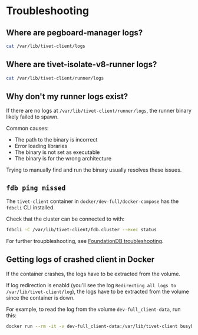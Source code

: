 # Troubleshooting

## Where are pegboard-manager logs?

```bash
cat /var/lib/tivet-client/logs
```

## Where are tivet-isolate-v8-runner logs?

```bash
cat /var/lib/tivet-client/runner/logs
```

## Why don't my runner logs exist?

If there are no logs at `/var/lib/tivet-client/runner/logs`, the runner binary likely failed to spawn.

Common causes:

- The path to the binary is incorrect
- Error loading libraries
- The binary is not set as executable
- The binary is for the wrong architecture

Trying to manually find and run the binary usually resolves these issues.

## `fdb ping missed`

The `tivet-client` container in `docker/dev-full/docker-compose` has the `fdbcli` CLI installed.

Check that the cluster can be connected to with:

```bash
fdbcli -C /var/lib/tivet-client/fdb.cluster --exec status
```

For further troupbleshooting, see [FoundationDB troubleshooting](../fdb/TROUBLESHOOTING.md).

## Getting logs of crashed client in Docker

If the container crashes, the logs have to be extracted from the volume.

If log redirection is enabld (you'll see the log `Redirecting all logs to /var/lib/tivet-client/log`), the logs have to be extracted from the volume since the container is down.

For example, to read the log from the volume `dev-full_client-data`, run this:

```bash
docker run --rm -it -v dev-full_client-data:/var/lib/tivet-client busybox cat /var/lib/tivet-client/log
```

